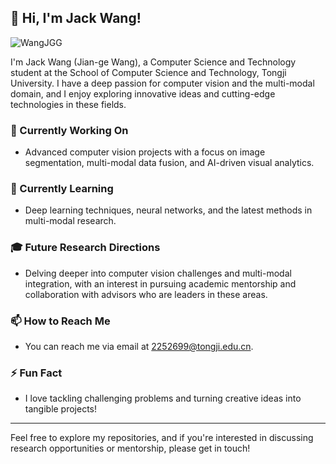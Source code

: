 ## 👋 Hi, I'm Jack Wang!
<p align="left"> <img src="https://komarev.com/ghpvc/?username=WangJGG&label=Profile%20views&color=0e75b6&style=flat" alt="WangJGG" /> </p>
I'm Jack Wang (Jian-ge Wang), a Computer Science and Technology student at the School of Computer Science and Technology, Tongji University. I have a deep passion for computer vision and the multi-modal domain, and I enjoy exploring innovative ideas and cutting-edge technologies in these fields.

### 🔭 Currently Working On
- Advanced computer vision projects with a focus on image segmentation, multi-modal data fusion, and AI-driven visual analytics.

### 🌱 Currently Learning
- Deep learning techniques, neural networks, and the latest methods in multi-modal research.

### 🎓 Future Research Directions
- Delving deeper into computer vision challenges and multi-modal integration, with an interest in pursuing academic mentorship and collaboration with advisors who are leaders in these areas.

### 📫 How to Reach Me
- You can reach me via email at [2252699@tongji.edu.cn](mailto:2252699@tongji.edu.cn).

### ⚡ Fun Fact
- I love tackling challenging problems and turning creative ideas into tangible projects!

---

Feel free to explore my repositories, and if you're interested in discussing research opportunities or mentorship, please get in touch!

